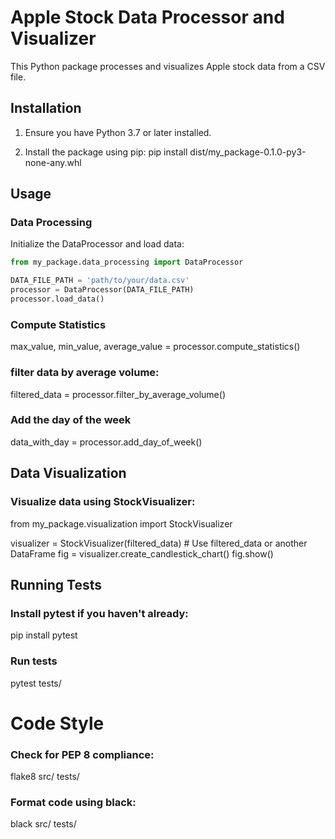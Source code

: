 
# Apple Stock Data Processor and Visualizer

This Python package processes and visualizes Apple stock data from a CSV file.

## Installation

1. Ensure you have Python 3.7 or later installed.

2. Install the package using pip:
pip install dist/my_package-0.1.0-py3-none-any.whl


## Usage

### Data Processing

Initialize the DataProcessor and load data:
```python
from my_package.data_processing import DataProcessor

DATA_FILE_PATH = 'path/to/your/data.csv'
processor = DataProcessor(DATA_FILE_PATH)
processor.load_data()
```
### Compute Statistics
max_value, min_value, average_value = processor.compute_statistics()

### filter data by average volume:
filtered_data = processor.filter_by_average_volume()

### Add the day of the week
data_with_day = processor.add_day_of_week()

## Data Visualization
### Visualize data using StockVisualizer:

from my_package.visualization import StockVisualizer

visualizer = StockVisualizer(filtered_data)  # Use filtered_data or another DataFrame
fig = visualizer.create_candlestick_chart()
fig.show()


## Running Tests
### Install pytest if you haven't already:

pip install pytest

### Run tests

pytest tests/


# Code Style
### Check for PEP 8 compliance:


flake8 src/ tests/

### Format code using black:

black src/ tests/
